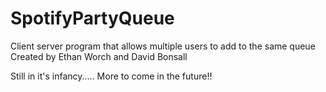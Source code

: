 # SpotifyPartyQueue
Client server program that allows multiple users to add to the same queue
Created by Ethan Worch and David Bonsall

Still in it's infancy..... More to come in the future!!
